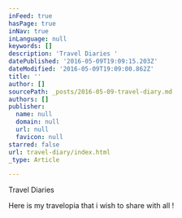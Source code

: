 ```yaml
---
inFeed: true
hasPage: true
inNav: true
inLanguage: null
keywords: []
description: 'Travel Diaries '
datePublished: '2016-05-09T19:09:15.203Z'
dateModified: '2016-05-09T19:09:00.862Z'
title: ''
author: []
sourcePath: _posts/2016-05-09-travel-diary.md
authors: []
publisher:
  name: null
  domain: null
  url: null
  favicon: null
starred: false
url: travel-diary/index.html
_type: Article

---
```

Travel Diaries 

Here is my travelopia that i wish to share with all !